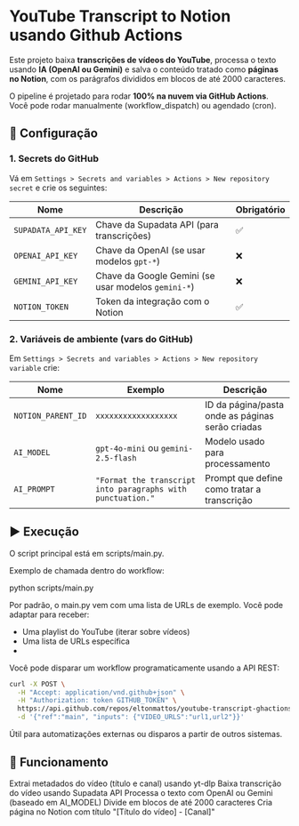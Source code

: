 # YouTube Transcript to Notion usando Github Actions

Este projeto baixa **transcrições de vídeos do YouTube**, processa o texto usando **IA (OpenAI ou Gemini)** e salva o conteúdo tratado como **páginas no Notion**, com os parágrafos divididos em blocos de até 2000 caracteres.

O pipeline é projetado para rodar **100% na nuvem via GitHub Actions**.  
Você pode rodar manualmente (workflow_dispatch) ou agendado (cron).

## 🔑 Configuração

### 1. **Secrets do GitHub**

Vá em `Settings > Secrets and variables > Actions > New repository secret` e crie os seguintes:

| Nome               | Descrição                                              | Obrigatório |
|--------------------|--------------------------------------------------------|-------------|
| `SUPADATA_API_KEY` | Chave da Supadata API (para transcrições)              | ✅ |
| `OPENAI_API_KEY`   | Chave da OpenAI (se usar modelos `gpt-*`)              | ❌ |
| `GEMINI_API_KEY`   | Chave da Google Gemini (se usar modelos `gemini-*`)    | ❌ |
| `NOTION_TOKEN`     | Token da integração com o Notion                       | ✅ |

### 2. **Variáveis de ambiente (vars do GitHub)**

Em `Settings > Secrets and variables > Actions > New repository variable` crie:

| Nome               | Exemplo                   | Descrição |
|--------------------|---------------------------|-----------|
| `NOTION_PARENT_ID` | `xxxxxxxxxxxxxxxxxx`      | ID da página/pasta onde as páginas serão criadas |
| `AI_MODEL`         | `gpt-4o-mini` ou `gemini-2.5-flash` | Modelo usado para processamento |
| `AI_PROMPT`        | `"Format the transcript into paragraphs with punctuation."` | Prompt que define como tratar a transcrição |

## ▶️ Execução

O script principal está em scripts/main.py.

Exemplo de chamada dentro do workflow:

python scripts/main.py

Por padrão, o main.py vem com uma lista de URLs de exemplo.
Você pode adaptar para receber:
- Uma playlist do YouTube (iterar sobre vídeos)
- Uma lista de URLs específica
- 
Você pode disparar um workflow programaticamente usando a API REST:

```bash
curl -X POST \
  -H "Accept: application/vnd.github+json" \
  -H "Authorization: token GITHUB_TOKEN" \
  https://api.github.com/repos/eltonmattos/youtube-transcript-ghactions/actions/workflows/workflow.yml/dispatches \
  -d '{"ref":"main", "inputs": {"VIDEO_URLS":"url1,url2"}}'
```

Útil para automatizações externas ou disparos a partir de outros sistemas.

## 📝 Funcionamento

Extrai metadados do vídeo (título e canal) usando yt-dlp
Baixa transcrição do vídeo usando Supadata API
Processa o texto com OpenAI ou Gemini (baseado em AI_MODEL)
Divide em blocos de até 2000 caracteres
Cria página no Notion com título "[Título do vídeo] - [Canal]"
